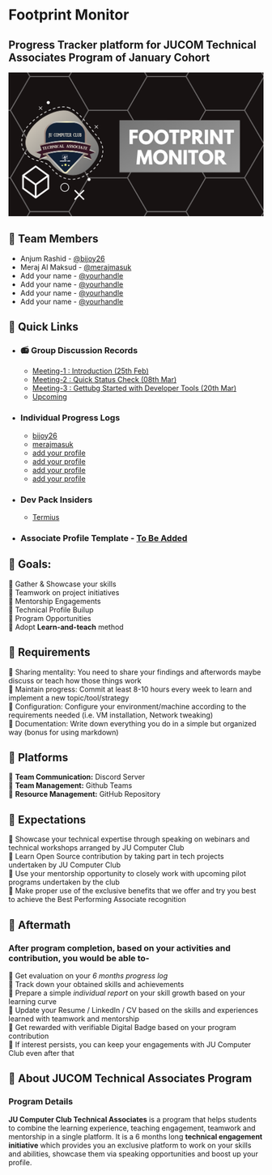 # Footprint Monitor
## Progress Tracker platform for **JUCOM Technical Associates Program** of **January Cohort**

<img src="assets/cover.png">

## 🎯 Team Members 

- Anjum Rashid - [@bijoy26](https://www.github.com/bijoy26)
- Meraj Al Maksud - [@merajmasuk](https://www.github.com/merajmasuk)
- Add your name - [@yourhandle](#)
- Add your name - [@yourhandle](#)
- Add your name - [@yourhandle](#)
- Add your name - [@yourhandle](#)

## 🎯 Quick Links
- ### 📻 Group Discussion Records
    - [Meeting-1 : Introduction (25th Feb)](https://drive.google.com/file/d/19WsHy81XhaqlGanaXUhymXkBuuHWGiae/view?usp=sharing)
    - [Meeting-2 : Quick Status Check (08th Mar)](#)
    - [Meeting-3 : Gettubg Started with Developer Tools (20th Mar)](https://drive.google.com/file/d/1vcBFdSx8nVlKM9zOGk_lur7QKQkQplIt/view?usp=sharing)
    - [Upcoming](#)

- ### Individual Progress Logs 
    - [bijoy26](progress-logs\bijoy26)
    - [merajmasuk](progress-logs\merajmasuk)
    - [add your profile](#)
    - [add your profile](#)
    - [add your profile](#)
    - [add your profile](#)

- ### Dev Pack Insiders 
    - [Termius](dev-pack-insiders/termius.md)

- ### Associate Profile Template - [To Be Added](#)


## 🎯 Goals:
:small_blue_diamond: Gather & Showcase your skills <br>
:small_blue_diamond: Teamwork on project initiatives <br>
:small_blue_diamond: Mentorship Engagements <br>
:small_blue_diamond: Technical Profile Builup <br>
:small_blue_diamond: Program Opportunities <br>
:small_blue_diamond: Adopt **Learn-and-teach** method


## 🎯 Requirements
:small_blue_diamond: Sharing mentality: You need to share your findings and afterwords maybe discuss or teach how those things work <br>
:small_blue_diamond: Maintain progress: Commit at least 8-10 hours every week to learn and implement a new topic/tool/strategy <br>
:small_blue_diamond: Configuration: Configure your environment/machine according to the requirements needed (i.e. VM installation, Network tweaking) <br>
:small_blue_diamond: Documentation: Write down everything you do in a simple but organized way (bonus for using markdown) <br>


## 🎯 Platforms
:small_blue_diamond: **Team Communication:** Discord Server <br>
:small_blue_diamond: **Team Management:** Github Teams <br>
:small_blue_diamond: **Resource Management:** GitHub Repository


## 🎯 Expectations
:small_blue_diamond: Showcase your technical expertise through speaking on webinars and technical workshops arranged by JU Computer Club <br>
:small_blue_diamond: Learn Open Source contribution by taking part in tech projects undertaken by JU Computer Club <br>
:small_blue_diamond: Use your mentorship opportunity to closely work with upcoming pilot programs undertaken by the club <br>
:small_blue_diamond: Make proper use of the exclusive benefits that we offer and try you best to achieve the Best Performing Associate recognition <br>

## 🎯 Aftermath
### After program completion, based on your activities and contribution, you would be able to-
:small_blue_diamond: Get evaluation on your *6 months progress log* <br> 
:small_blue_diamond: Track down your obtained skills and achievements <br>
:small_blue_diamond: Prepare a simple *individual report* on your skill growth based on your learning curve <br>
:small_blue_diamond: Update your Resume / LinkedIn / CV based on the skills and experiences learned with teamwork and mentorship <br>
:small_blue_diamond: Get rewarded with verifiable Digital Badge based on your program contribution <br>
:small_blue_diamond: If interest persists, you can keep your engagements with JU Computer Club even after that <br>

## 🎯 About JUCOM Technical Associates Program
### Program Details
**JU Computer Club Technical Associates** is a program that helps students to combine the learning experience, teaching engagement, teamwork and mentorship in a single platform. 
It is a 6 months long **technical engagement initiative** which provides you an exclusive platform to work on your skills and abilities, showcase them via speaking opportunities and boost up your profile.
